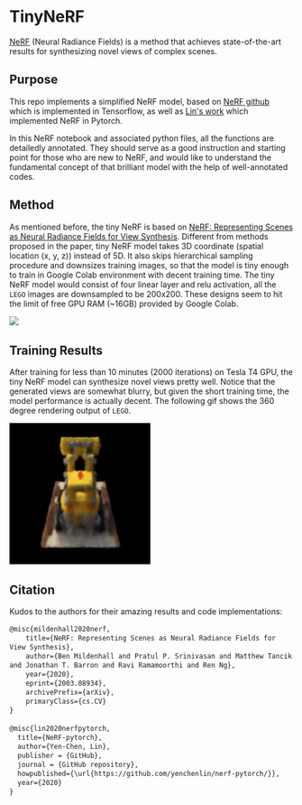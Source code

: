 # TinyNeRF
[NeRF](http://www.matthewtancik.com/nerf) (Neural Radiance Fields) is a method that achieves state-of-the-art results for synthesizing novel views of complex scenes.

## Purpose
This repo implements a simplified NeRF model, based on [NeRF github](https://github.com/bmild/nerf) which is implemented in Tensorflow, as well as [Lin's work](https://github.com/yenchenlin/nerf-pytorch/blob/master/run_nerf_helpers.py) which implemented NeRF in Pytorch. 

In this NeRF notebook and associated python files, all the functions are detailedly annotated. They should serve as a good instruction and starting point for those who are new to NeRF, and would like to understand the fundamental concept of that brilliant model with the help of well-annotated codes.

## Method
As mentioned before, the tiny NeRF is based on [NeRF: Representing Scenes as Neural Radiance Fields for View Synthesis](http://tancik.com/nerf). Different from methods proposed in the paper, tiny NeRF model takes 3D coordinate (spatial location (x, y, z)) instead of 5D. It also skips hierarchical sampling procedure and downsizes training images, so that the model is tiny enough to train in Google Colab environment with decent training time. The tiny NeRF model would consist of four linear layer and relu activation, all the `LEGO` images are downsampled to be 200x200. These designs seem to hit the limit of free GPU RAM (~16GB) provided by Google Colab.
  
<img src='imgs/pipeline.jpg'/>

## Training Results
After training for less than 10 minutes (2000 iterations) on Tesla T4 GPU, the tiny NeRF model can synthesize novel views pretty well. Notice that the generated views are somewhat blurry, but given the short training time, the model performance is actually decent. The following gif shows the 360 degree rendering output of `LEGO`.

<img src="results/LEGO_video.gif" width="250" height="250"/>


## Citation
Kudos to the authors for their amazing results and code implementations:
```
@misc{mildenhall2020nerf,
    title={NeRF: Representing Scenes as Neural Radiance Fields for View Synthesis},
    author={Ben Mildenhall and Pratul P. Srinivasan and Matthew Tancik and Jonathan T. Barron and Ravi Ramamoorthi and Ren Ng},
    year={2020},
    eprint={2003.08934},
    archivePrefix={arXiv},
    primaryClass={cs.CV}
}

@misc{lin2020nerfpytorch,
  title={NeRF-pytorch},
  author={Yen-Chen, Lin},
  publisher = {GitHub},
  journal = {GitHub repository},
  howpublished={\url{https://github.com/yenchenlin/nerf-pytorch/}},
  year={2020}
}
```
